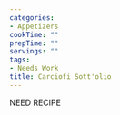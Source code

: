 ```yaml
---
categories:
- Appetizers
cookTime: ""
prepTime: ""
servings: ""
tags:
- Needs Work
title: Carciofi Sott'olio
---
```


NEED RECIPE